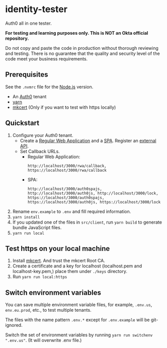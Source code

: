 # identity-tester

Auth0 all in one tester.

**For testing and learning purposes only. This is NOT an Okta official repository.**

Do not copy and paste the code in production without thorough reviewing and testing. There is no guarantee that the quality and security level of the code meet your business requirements.

## Prerequisites

See the `.nvmrc` file for the [Node.js](https://nodejs.org/en) version.

- An [Auth0](https://auth0.com/) tenant
- [yarn](https://yarnpkg.com/)
- [mkcert](https://github.com/FiloSottile/mkcert) (Only if you want to test with https locally)

## Quickstart

1. Configure your Auth0 tenant. 
    - Create a [Regular Web Application](https://auth0.com/docs/get-started/auth0-overview/create-applications/regular-web-apps) and a [SPA](https://auth0.com/docs/get-started/auth0-overview/create-applications/single-page-web-apps). Register an [external API](https://auth0.com/docs/get-started/auth0-overview/set-up-apis).
    - Set Callback URLs.
      - Regular Web Application:
        ```
        http://localhost/3000/rwa/callback, https://localhost/3000/rwa/callback
        ```
      - SPA: 
        ```
        http://localhost/3000/auth0spajs, http://localhost/3000/auth0js, http://localhost/3000/lock, https://localhost/3000/auth0spajs, https://localhost/3000/auth0js, https://localhost/3000/lock
        ```
2. Rename `env.example` to `.env` and fill required information.
3. `yarn install`
4. If you updated one of the files in `src/client`, run `yarn build` to generate bundle JavaScript files.
5. `yarn run local`

## Test https on your local machine

1. Install [mkcert](https://github.com/FiloSottile/mkcert). And trust the mkcert Root CA.
2. Create a certificate and a key for localhost (localhost.pem and localhost-key.pem,) place them under `./keys` directory.
3. Run `yarn run local:https`

## Switch environment variables

You can save multiple environment variable files, for example, `.env.us`, `env.eu.prod`, etc., to test multiple tenants.

The files with the name pattern `.env.*` except for `.env.example` will be git-ignored.

Switch the set of environment variables by running `yarn run switchenv ".env.us"`. (It will overwrite .env file.)
